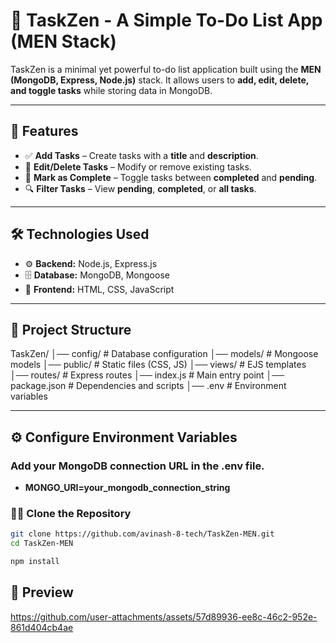 # 📝 TaskZen - A Simple To-Do List App (MEN Stack)

TaskZen is a minimal yet powerful to-do list application built using the **MEN (MongoDB, Express, Node.js)** stack. It allows users to **add, edit, delete, and toggle tasks** while storing data in MongoDB.

---

## 🚀 Features
- ✅ **Add Tasks** – Create tasks with a **title** and **description**.
- 📝 **Edit/Delete Tasks** – Modify or remove existing tasks.
- 🎯 **Mark as Complete** – Toggle tasks between **completed** and **pending**.
- 🔍 **Filter Tasks** – View **pending**, **completed**, or **all tasks**.

---

## 🛠️ Technologies Used
- ⚙️ **Backend:** Node.js, Express.js
- 🗄️ **Database:** MongoDB, Mongoose
- 🎨 **Frontend:** HTML, CSS, JavaScript

---

## 📂 Project Structure
TaskZen/ │── config/ # Database configuration │── models/ # Mongoose models │── public/ # Static files (CSS, JS) │── views/ # EJS templates │── routes/ # Express routes │── index.js # Main entry point │── package.json # Dependencies and scripts │── .env # Environment variables


---

## ⚙️ Configure Environment Variables
### Add your MongoDB connection URL in the .env file.
- **MONGO_URI=your_mongodb_connection_string**


### 📂🔄 Clone the Repository
```bash
git clone https://github.com/avinash-8-tech/TaskZen-MEN.git
cd TaskZen-MEN
```

```bash
npm install
```

## 👀 Preview

https://github.com/user-attachments/assets/57d89936-ee8c-46c2-952e-861d404cb4ae

